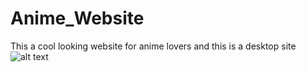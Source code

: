 # Anime_Website
This a cool looking website for anime lovers and this is a desktop site
![alt text](https://github.com/Siva-Havoc/Anime_Website/blob/new/image.jpg?raw=true)
